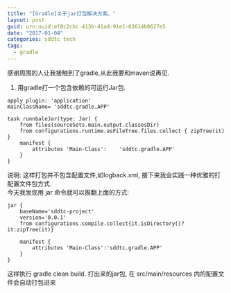 ```yaml
---
title: "[Gradle]关于jar打包解决方案。"
layout: post
guid: urn:uuid:ef8c2cbc-413b-41ad-91e1-03614b0627e5
date: "2017-01-04"
categories: sddtc tech
tags:
  - gradle
---
```


感谢周围的人让我接触到了gradle,从此我要和maven说再见.  
1. 用gradle打一个包含依赖的可运行Jar包.  

~~~
apply plugin: 'application'
mainClassName= 'sddtc.gradle.APP'

task runnbaleJar(type: Jar) {
    from files(sourceSets.main.output.classesDir)
    from configurations.runtime.asFileTree.files.collect { zipTree(it) }
    manifest {
        attributes 'Main-Class': 	'sddtc.gradle.APP'
    }
}
~~~
说明: 这样打包并不包含配置文件,如logback.xml, 接下来我会实践一种优雅的打配置文件包方式.  
今天我发现用 jar 命令就可以推翻上面的方式:  
~~~vim
jar {
    baseName='sddtc-project'
    version='0.0.1'
    from configurations.compile.collect{it.isDirectory()?it:zipTree(it)}
    
    manifest {
        attributes 'Main-Class':'sddtc.gradle.APP'
    }
}
~~~
这样执行 gradle clean build. 打出来的jar包, 在 src/main/resources 内的配置文件会自动打包进来
